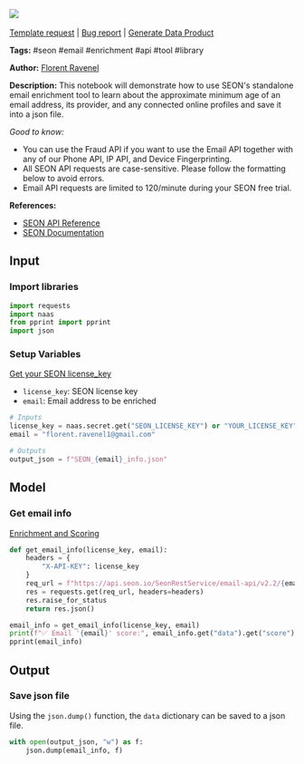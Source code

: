 <a href="https://app.naas.ai/user-redirect/naas/downloader?url=https://raw.githubusercontent.com/jupyter-naas/awesome-notebooks/master/SEON/SEON_Get_email_info.ipynb" target="_parent"><img src="https://naasai-public.s3.eu-west-3.amazonaws.com/Open_in_Naas_Lab.svg"/></a><br><br><a href="https://github.com/jupyter-naas/awesome-notebooks/issues/new?assignees=&labels=&template=template-request.md&title=Tool+-+Action+of+the+notebook+">Template request</a> | <a href="https://github.com/jupyter-naas/awesome-notebooks/issues/new?assignees=&labels=bug&template=bug_report.md&title=SEON+-+Get+email+info:+Error+short+description">Bug report</a> | <a href="https://app.naas.ai/user-redirect/naas/downloader?url=https://raw.githubusercontent.com/jupyter-naas/awesome-notebooks/master/Naas/Naas_Start_data_product.ipynb" target="_parent">Generate Data Product</a>

**Tags:** #seon #email #enrichment #api #tool #library

**Author:** [Florent Ravenel](https://www.linkedin.com/in/florent-ravenel/)

**Description:** This notebook will demonstrate how to use SEON's standalone email enrichment tool to learn about the approximate minimum age of an email address, its provider, and any connected online profiles and save it into a json file.

*Good to know:*
- You can use the Fraud API if you want to use the Email API together with any of our  Phone API, IP API, and Device Fingerprinting.
- All SEON API requests are case-sensitive. Please follow the formatting below to avoid errors.
- Email API requests are limited to 120/minute during your SEON free trial.

**References:**
- [SEON API Reference](https://docs.seon.io/api-reference#email-api)
- [SEON Documentation](https://docs.seon.io/getting-started)

## Input

### Import libraries


```python
import requests
import naas
from pprint import pprint
import json
```

### Setup Variables
[Get your SEON license_key](https://admin.seon.io/my-account/#profile)
- `license_key`: SEON license key 
- `email`: Email address to be enriched


```python
# Inputs
license_key = naas.secret.get("SEON_LICENSE_KEY") or "YOUR_LICENSE_KEY"
email = "florent.ravenel1@gmail.com"

# Outputs
output_json = f"SEON_{email}_info.json"
```

## Model

### Get email info
[Enrichment and Scoring](https://docs.seon.io/api-reference#step-2-enrichment-and-scoring)


```python
def get_email_info(license_key, email):
    headers = {
        "X-API-KEY": license_key
    }
    req_url = f"https://api.seon.io/SeonRestService/email-api/v2.2/{email}"
    res = requests.get(req_url, headers=headers)
    res.raise_for_status
    return res.json()

email_info = get_email_info(license_key, email)
print(f"✅ Email '{email}' score:", email_info.get("data").get("score"))
pprint(email_info)
```

## Output

### Save json file

Using the `json.dump()` function, the `data` dictionary can be saved to a json file.


```python
with open(output_json, "w") as f:
    json.dump(email_info, f)
```

 

